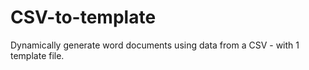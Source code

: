 # CSV-to-template
Dynamically generate word documents using data from a CSV - with 1 template file.
